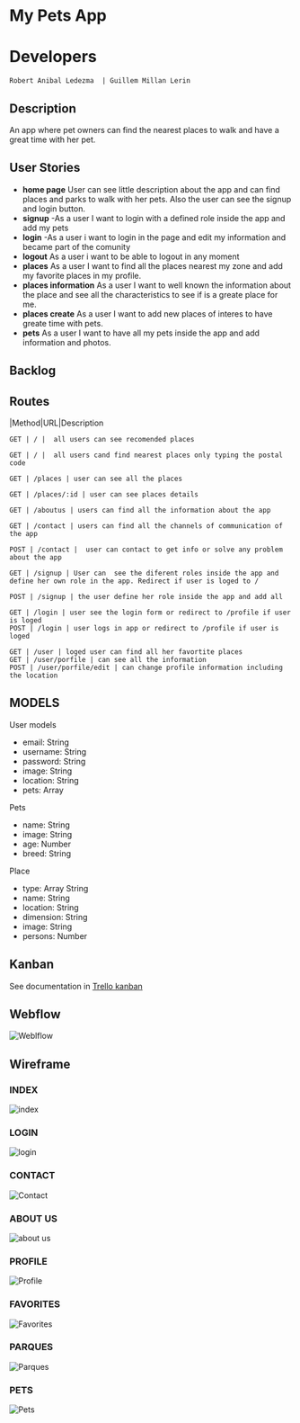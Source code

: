 # My Pets App
# Developers
    Robert Anibal Ledezma  | Guillem Millan Lerin

## Description
  An app where pet owners can find the nearest places to walk and have a great time with her pet. 

## User Stories
- **home page** User can see little description about the app and can find places and parks to walk with her pets. Also the user can see the signup and login button.
- **signup** -As a user I want to login with a defined role inside the app and add my pets
- **login** -As a user i want to login in the page and edit my information and became part of the comunity
- **logout** As a user i want to be able to logout in any moment 
- **places** As a user I want to find all the places nearest my zone and add my favorite places in my profile.
- **places information** As a user I want to well known the information about the place and see all the characteristics to see if is a greate place for me.
- **places create** As a user I want to add new places of interes to have greate time with pets.
- **pets** As a user I want to have all my pets inside the app and add information and photos. 


## Backlog

## Routes
|Method|URL|Description
```
GET | / |  all users can see recomended places

GET | / |  all users cand find nearest places only typing the postal code  
```
```
GET | /places | user can see all the places

GET | /places/:id | user can see places details
```
```
GET | /aboutus | users can find all the information about the app 

GET | /contact | users can find all the channels of communication of the app

POST | /contact |  user can contact to get info or solve any problem about the app
```

```
GET | /signup | User can  see the diferent roles inside the app and define her own role in the app. Redirect if user is loged to /

POST | /signup | the user define her role inside the app and add all
```
```
GET | /login | user see the login form or redirect to /profile if user is loged
POST | /login | user logs in app or redirect to /profile if user is loged
```
```
GET | /user | loged user can find all her favortite places
GET | /user/porfile | can see all the information
POST | /user/porfile/edit | can change profile information including the location
```


## MODELS

User models
- email: String
- username: String
- password: String
- image: String
- location: String
- pets: Array

Pets 
- name: String
- image: String
- age: Number
- breed: String

Place
- type: Array String 
- name: String
- location: String
- dimension: String
- image: String
- persons: Number

## Kanban
See documentation in [Trello kanban](https://trello.com/b/bXSvBurO/mypetapp)

## Webflow
![Weblflow](https://raw.githubusercontent.com/guillemmillan/mypetapp/master/wireframe/webflow-MyPetApp-min.png)

## Wireframe

### INDEX
![index](https://raw.githubusercontent.com/guillemmillan/mypetapp/master/wireframe/Index.jpg)

### LOGIN
![login](https://raw.githubusercontent.com/guillemmillan/mypetapp/master/wireframe/Login.jpg)

### CONTACT
![Contact](https://raw.githubusercontent.com/guillemmillan/mypetapp/master/wireframe/CONTACT.jpg)

### ABOUT US
![about us](https://raw.githubusercontent.com/guillemmillan/mypetapp/master/wireframe/About%20Us.jpg)

### PROFILE
![Profile](https://raw.githubusercontent.com/guillemmillan/mypetapp/master/wireframe/Profile.jpg)

### FAVORITES
![Favorites](https://raw.githubusercontent.com/guillemmillan/mypetapp/master/wireframe/favorites.jpg)

### PARQUES 
![Parques](https://raw.githubusercontent.com/guillemmillan/mypetapp/master/wireframe/Parques.jpg)

### PETS
![Pets](https://raw.githubusercontent.com/guillemmillan/mypetapp/master/wireframe/pets.jpg)








